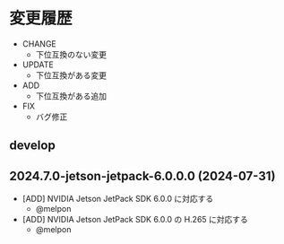 # 変更履歴

- CHANGE
  - 下位互換のない変更
- UPDATE
  - 下位互換がある変更
- ADD
  - 下位互換がある追加
- FIX
  - バグ修正

## develop

## 2024.7.0-jetson-jetpack-6.0.0.0 (2024-07-31)

- [ADD] NVIDIA Jetson JetPack SDK 6.0.0 に対応する
  - @melpon
- [ADD] NVIDIA Jetson JetPack SDK 6.0.0 の H.265 に対応する
  - @melpon
